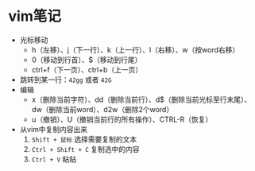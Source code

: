 # vim笔记

- 光标移动
  - h（左移）、j（下一行）、k（上一行）、l（右移）、w（按word右移）
  - 0（移动到行首）、$（移动到行尾）
  - ctrl+f（下一页）、ctrl+b（上一页）
- 跳转到某一行：`42gg` 或者 `42G`
- 编辑
  - x（删除当前字符）、dd（删除当前行）、d$（删除当前光标至行末尾）、dw（删除当前word）、d2w（删除2个word）
  - u（撤销）、U（撤销当前行的所有操作）、CTRL-R（恢复）
- 从vim中复制内容出来
  1. `Shift + 鼠标` 选择需要复制的文本
  2. `Ctrl + Shift + C` 复制选中的内容
  3. `Ctrl + V` 粘贴
